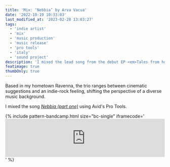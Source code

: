 ```yaml
---
title: 'Mix: ‘Nebbia’ by Arva Vacua'
date: '2022-10-19 10:33:03'
last_modified_at: '2023-02-28 13:03:27' 
tags:
  - 'indie artist'
  - 'mix'
  - 'music production'
  - 'music release'
  - 'pro tools'
  - 'italy'
  - 'sound project'
description: 'I mixed the lead song from the debut EP <em>Tales from holographic seas</em>.'
featimage: true
thumbOnly: true
---
```

Based in my hometown Ravenna, the trio ranges between cinematic suggestions and an indie-rock feeling, shifting the perspective of a diverse music background.

I mixed the song [*Nebbia (part one)*](https://arvavacua.bandcamp.com/track/nebbia-part-one) using Avid's Pro Tools.

{% include pattern-bandcamp.html size="bc-single" iframecode='<iframe style="border: 0; width: 100%; height: 120px;" src="https://bandcamp.com/EmbeddedPlayer/album=3121255947/size=large/bgcol=ffffff/linkcol=333333/tracklist=false/artwork=small/track=1132146010/transparent=true/" seamless><a href="https://arvavacua.bandcamp.com/album/tales-from-holographic-seas">Tales from holographic seas by Arva Vacua</a></iframe>' %}